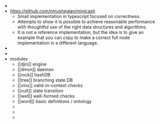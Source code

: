 -
- https://github.com/nmushegian/minicash
	- Small implementation in typescript focused on correctness.
	- Attempts to show it is possible to achieve reasonable performance with thoughtful use of the right data structures and algorithms.
	- It is not a reference implementation, but the idea is to give an example that you can copy to make a correct full node implementation in a different language.
-
-
- modules
	- [[djin]] engine
	- [[dmon]] daemon
	- [[rock]] hashDB
	- [[tree]] branching state DB
	- [[vinx]] valid-in-context checks
	- [[vult]] state transition
	- [[well]] well-formed checks
	- [[word]] basic definitions / ontology
	-
	-
	-